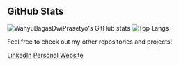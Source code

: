 ## GitHub Stats
![WahyuBagasDwiPrasetyo's GitHub stats](https://github-readme-stats.vercel.app/api?username=WahyuBagasDwiPrasetyo&show_icons=true&theme=radical)     ![Top Langs](https://github-readme-stats.vercel.app/api/top-langs/?username=WahyuBagasDwiPrasetyo&layout=compact&theme=radical)

Feel free to check out my other repositories and projects!

[LinkedIn](https://www.linkedin.com/in/wahyubagasdwiprasetyo)
[Personal Website](https://wahyu123.dev)


